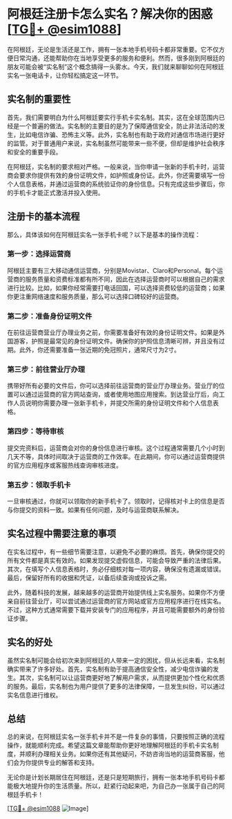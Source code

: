 # 阿根廷注册卡怎么实名？解决你的困惑[[TG💪+ @esim1088](https://t.me/s/esim1088)]

在阿根廷，无论是生活还是工作，拥有一张本地手机号码卡都非常重要。它不仅方便日常沟通，还能帮助你在当地享受更多的服务和便利。然而，很多刚到阿根廷的朋友可能会被“实名制”这个概念搞得一头雾水。今天，我们就来聊聊如何在阿根廷实名一张电话卡，让你轻松搞定这一环节。

## 实名制的重要性

首先，我们需要明白为什么阿根廷要实行手机卡实名制。其实，这在全球范围内已经是一个普遍的做法。实名制的主要目的是为了保障通信安全，防止非法活动的发生，比如电信诈骗、恐怖主义等。此外，实名制也有助于政府对通信市场进行更好的监管。对于普通用户来说，实名制虽然可能带来一些不便，但却是维护社会秩序和安全的重要手段。

在阿根廷，实名制的要求相对严格。一般来说，当你申请一张新的手机卡时，运营商会要求你提供有效的身份证明文件，如护照或身份证。此外，你还需要填写一份个人信息表格，并通过运营商的系统验证你的身份信息。只有完成这些步骤后，你的手机卡才能正式激活并投入使用。

## 注册卡的基本流程

那么，具体该如何在阿根廷实名一张手机卡呢？以下是基本的操作流程：

### 第一步：选择运营商

阿根廷主要有三大移动通信运营商，分别是Movistar、Claro和Personal。每个运营商的服务质量和资费标准都有所不同，因此在选择运营商时可以根据自己的需求进行比较。比如，如果你经常需要打电话回国，可以选择资费较低的运营商；如果你更注重网络速度和服务质量，那么可以选择口碑较好的运营商。

### 第二步：准备身份证明文件

在前往运营商营业厅办理业务之前，你需要准备好有效的身份证明文件。如果是外国游客，护照是最常见的身份证明文件。确保你的护照信息清晰可辨，并且没有过期。此外，你还需要准备一张近期的免冠照片，通常尺寸为2寸。

### 第三步：前往营业厅办理

携带好所有必要的文件后，你可以选择前往运营商的营业厅办理业务。营业厅的位置可以通过运营商的官方网站查询，或者使用地图应用搜索。到达营业厅后，向工作人员说明你需要办理一张新手机卡，并提交所需的身份证明文件和个人信息表格。

### 第四步：等待审核

提交完资料后，运营商会对你的身份信息进行审核。这个过程通常需要几个小时到几天不等，具体时间取决于运营商的工作效率。在此期间，你可以通过运营商提供的官方应用程序或客服热线查询审核进度。

### 第五步：领取手机卡

一旦审核通过，你就可以领取你的新手机卡了。领取时，记得核对卡上的信息是否与你提交的资料一致。如果有任何问题，及时与运营商联系解决。

## 实名过程中需要注意的事项

在实名过程中，有一些细节需要注意，以避免不必要的麻烦。首先，确保你提交的所有文件都是真实有效的。如果发现提交虚假信息，可能会导致严重的法律后果。其次，在填写个人信息表格时，务必仔细核对每一项内容，确保没有遗漏或错误。最后，保留好所有的收据和凭证，以备后续查询或投诉之需。

此外，随着科技的发展，越来越多的运营商开始提供线上实名服务。如果你不方便亲自前往营业厅，可以尝试通过运营商的官方网站或官方应用程序进行在线实名。不过，这种方式通常需要下载并安装专门的应用程序，并且可能需要额外的身份验证步骤。

## 实名的好处

虽然实名制可能会给初次来到阿根廷的人带来一定的困扰，但从长远来看，实名制确实带来了许多好处。首先，实名制有助于提高通信安全性，减少电信诈骗的发生。其次，实名制可以让运营商更好地了解用户需求，从而提供更加个性化和优质的服务。最后，实名制也为用户提供了更多的法律保障，一旦发生纠纷，可以通过实名信息进行维权。

## 总结

总的来说，在阿根廷实名一张手机卡并不是一件复杂的事情，只要按照正确的流程操作，就能顺利完成。希望这篇文章能帮助你更好地理解阿根廷的手机卡实名制度，并顺利办理相关业务。如果你还有其他疑问，不妨咨询当地的运营商客服，他们会为你提供专业的解答和支持。

无论你是计划长期居住在阿根廷，还是只是短期旅行，拥有一张本地手机号码卡都能极大地提升你的生活质量。所以，赶紧行动起来吧，为自己办一张属于自己的阿根廷手机卡！

[[TG💪+ @esim1088](https://t.me/s/esim1088) ![Image](https://i.postimg.cc/4NQfJmqS/Snipaste-2025-05-13-00-14-12.png)]